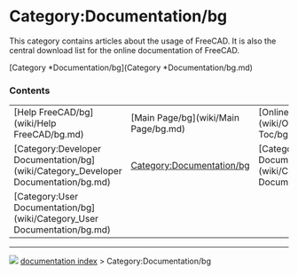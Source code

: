 # Category:Documentation/bg
This category contains articles about the usage of FreeCAD. It is also the central download list for the online documentation of FreeCAD.

[Category   *Documentation/bg](Category   *Documentation/bg.md)

### Contents

|     |     |     |
| --- | --- | --- |
| [Help FreeCAD/bg](wiki/Help FreeCAD/bg.md) | [Main Page/bg](wiki/Main Page/bg.md) | [Online Help Toc/bg](wiki/Online Help Toc/bg.md) |
| [Category:Developer Documentation/bg](wiki/Category_Developer Documentation/bg.md) | [Category:Documentation/bg](wiki/Category_Documentation/bg.md) | [Category:Poweruser Documentation/bg](wiki/Category_Poweruser Documentation/bg.md) |
| [Category:User Documentation/bg](wiki/Category_User Documentation/bg.md) |



---
![](images/Right_arrow.png) [documentation index](../README.md) > Category:Documentation/bg
